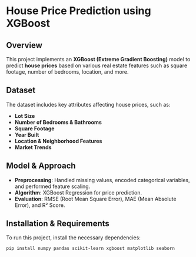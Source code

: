 # House Price Prediction using XGBoost

## Overview
This project implements an **XGBoost (Extreme Gradient Boosting)** model to predict **house prices** based on various real estate features such as square footage, number of bedrooms, location, and more.

## Dataset
The dataset includes key attributes affecting house prices, such as:
- **Lot Size**
- **Number of Bedrooms & Bathrooms**
- **Square Footage**
- **Year Built**
- **Location & Neighborhood Features**
- **Market Trends**

## Model & Approach
- **Preprocessing**: Handled missing values, encoded categorical variables, and performed feature scaling.
- **Algorithm**: XGBoost Regression for price prediction.
- **Evaluation**: RMSE (Root Mean Square Error), MAE (Mean Absolute Error), and R² Score.

## Installation & Requirements
To run this project, install the necessary dependencies:

```bash
pip install numpy pandas scikit-learn xgboost matplotlib seaborn
